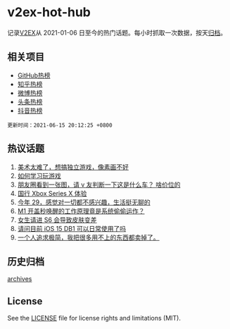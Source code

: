 # v2ex-hot-hub

 记录[V2EX](https://www.v2ex.com/)从 2021-01-06 日至今的热门话题。每小时抓取一次数据，按天[归档](archives)。
 
 ## 相关项目

- [GitHub热榜](https://github.com/lonnyzhang423/github-hot-hub)
- [知乎热榜](https://github.com/lonnyzhang423/zhihu-hot-hub)
- [微博热榜](https://github.com/lonnyzhang423/weibo-hot-hub)
- [头条热榜](https://github.com/lonnyzhang423/toutiao-hot-hub)
- [抖音热榜](https://github.com/lonnyzhang423/douyin-hot-hub)


 `更新时间：2021-06-15 20:12:25 +0800`

## 热议话题

1. [美术太难了，想搞独立游戏，像素画不好](https://www.v2ex.com/t/783350)
1. [如何学习玩游戏](https://www.v2ex.com/t/783349)
1. [朋友圈看到一张图，请 v 友判断一下这是什么车？ 啥价位的](https://www.v2ex.com/t/783359)
1. [国行 Xbox Series X 体验](https://www.v2ex.com/t/783461)
1. [今年 29，感觉对一切都不感兴趣，生活挺无聊的](https://www.v2ex.com/t/783482)
1. [M1 开盖秒唤醒的工作原理竟是系统偷偷运作？](https://www.v2ex.com/t/783420)
1. [女生请进 S6 会导致皮肤变差](https://www.v2ex.com/t/783505)
1. [请问目前 iOS 15 DB1 可以日常使用了吗](https://www.v2ex.com/t/783346)
1. [一个人追求极简，我把很多用不上的东西都卖掉了。](https://www.v2ex.com/t/783446)

## 历史归档

[archives](archives)

## License

See the [LICENSE](LICENSE) file for license rights and limitations (MIT).
